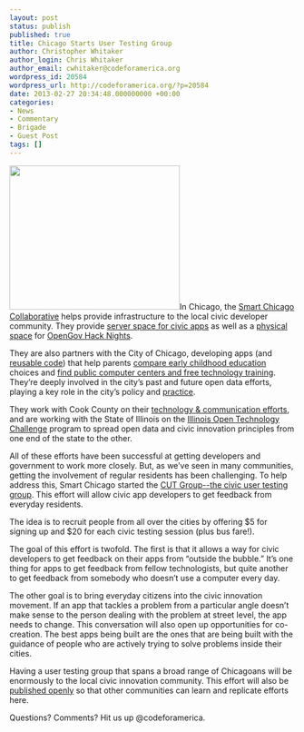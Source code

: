 ```yaml
---
layout: post
status: publish
published: true
title: Chicago Starts User Testing Group
author: Christopher Whitaker
author_login: Chris Whitaker
author_email: cwhitaker@codeforamerica.org
wordpress_id: 20584
wordpress_url: http://codeforamerica.org/?p=20584
date: 2013-02-27 20:34:48.000000000 +00:00
categories:
- News
- Commentary
- Brigade
- Guest Post
tags: []
---
```

<a href="http://codeforamerica.org/wp-content/uploads/2013/02/Screen-Shot-2013-02-27-at-1.23.46-PM.png"><img class="size-medium wp-image-20585 alignleft" title="Screen Shot 2013-02-27 at 1.23.46 PM" src="http://codeforamerica.org/wp-content/uploads/2013/02/Screen-Shot-2013-02-27-at-1.23.46-PM-300x254.png" alt="" width="300" height="254" /></a>In Chicago, the <a href="http://smartchicagocollaborative.org/">Smart Chicago Collaborative</a> helps provide infrastructure to the local civic developer community. They provide <a href="http://www.smartchicagocollaborative.org/projects/hosted-web-space/">server space for civic apps</a> as well as a <a href="http://www.smartchicagocollaborative.org/join-the-smart-chicago-collaborative-at-1871/">physical space</a> for <a href="http://opengovhacknight.eventbrite.com/">OpenGov Hack Nights</a>.

They are also partners with the City of Chicago, developing apps (and <a href="https://github.com/smartchicago">reusable code</a>) that help parents <a href="http://chicagoearlylearning.org/">compare early childhood education</a> choices and <a href="http://weconnectchicago.org/">find public computer centers and free technology training</a>. They’re deeply involved in the city’s past and future open data efforts, playing a key role in the city’s policy and <a href="http://www.smartchicagocollaborative.org/the-launch-of-open311-in-chicago/">practice</a>.

They work with Cook County on their <a href="http://www.smartchicagocollaborative.org/president-preckwinkles-telltoni-twitter-chat/">technology &amp; communication efforts</a>, and are working with the State of Illinois on the <a href="http://illinoisopentech.org/">Illinois Open Technology Challenge</a> program to spread open data and civic innovation principles from one end of the state to the other.

All of these efforts have been successful at getting developers and government to work more closely. But, as we’ve seen in many communities, getting the involvement of regular residents has been challenging. To help address this, Smart Chicago started the <a href="http://cutgroup.smartchicagoapps.org/">CUT Group--the civic user testing group</a>. This effort will allow civic app developers to get feedback from everyday residents.

The idea is to recruit people from all over the cities by offering $5 for signing up and $20 for each civic testing session (plus bus fare!).

The goal of this effort is twofold. The first is that it allows a way for civic developers to get feedback on their apps from “outside the bubble.” It’s one thing for apps to get feedback from fellow technologists, but quite another to get feedback from somebody who doesn’t use a computer every day.

The other goal is to bring everyday citizens into the civic innovation movement. If an app that tackles a problem from a particular angle doesn’t make sense to the person dealing with the problem at street level, the app needs to change. This conversation will also open up opportunities for co-creation. The best apps being built are the ones that are being built with the guidance of people who are actively trying to solve problems inside their cities.

Having a user testing group that spans a broad range of Chicagoans will be enormously to the local civic innovation community. This effort will also be <a href="https://github.com/smartchicago/civic-user-testing">published openly</a> so that other communities can learn and replicate efforts here.

Questions? Comments? Hit us up @codeforamerica.
